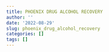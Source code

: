 ```yaml
---
title: PHOENIX DRUG ALCOHOL RECOVERY
author: ''
date: '2022-08-29'
slug: phoenix_drug_alcohol_recovery
categories: []
tags: []
---
```


